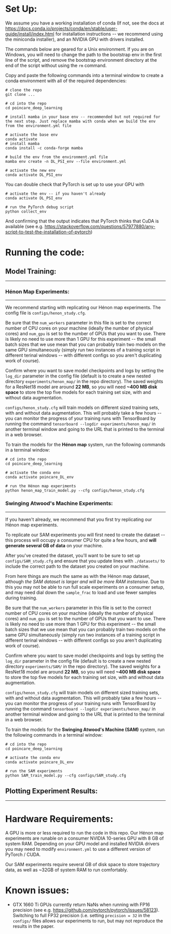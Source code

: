 # Set Up:

We assume you have a working installation of conda (If not, see the docs at https://docs.conda.io/projects/conda/en/stable/user-guide/install/index.html for installation instructions -- we recommend using the miniconda installer), and an NVIDIA GPU with drivers installed.

The commands below are geared for a Unix environment. If you are on Windows, you will need to change the path to the bootstrap env in the first line of the script, and remove the bootstrap environment directory at the end of the script without using the `rm` command.

Copy and paste the following commands into a terminal window to create a conda environment with all of the required dependencies:
```
# clone the repo
git clone ...

# cd into the repo
cd poincare_deep_learning

# install mamba in your base env -- recommended but not required for the next step. Just replace mamba with conda when we build the env from the environment.yml file

# activate the base env
conda activate
# install mamba
conda install -c conda-forge mamba

# build the env from the environment.yml file
mamba env create -n DL_PSI_env --file environment.yml

# activate the new env
conda activate DL_PSI_env
```

You can double check that PyTorch is set up to use your GPU with 
```
# activate the env -- if you haven't already
conda activate DL_PSI_env

# run the PyTorch debug script
python collect_env
```

And confirming that the output indicates that PyTorch thinks that CuDA is available (see e.g. https://stackoverflow.com/questions/57977880/any-script-to-test-the-installation-of-pytorch)

# Running the code:

## **Model Training**: 
---
### Hénon Map Experiments:
---
We recommend starting with replicating our Hénon map experiments. The config file is `configs/henon_study.cfg`. 

Be sure that the `num_workers` parameter in this file is set to the correct number of CPU cores on your machine (ideally the number of physical cores) and `num_gpu` is set to the number of GPUs that you want to use. There is likely no need to use more than 1 GPU for this experiment -- the small batch sizes that we use mean that you can probably train two models on the same GPU simultaneously (simply run two instances of a training script in different terinal windows -- with different configs so you aren't duplicating work of course).

Confirm where you want to save model checkpoints and logs by setting the `log_dir` parameter in the config file (default is to create a new nested directory `experiments/henon_map/` in the repo directory). The saved weights for a ResNet18 model are around **22 MB**, so you will need **~400 MB disk space** to store the top five models for each training set size, with and without data augmentation.

`configs/henon_study.cfg` will train models on different sized training sets, with and without data augmentation. This will probably take a few hours -- you can monitor the progress of your training runs with TensorBoard by running the command `tensorboard --logdir experiments/henon_map/` in another terminal window and going to the URL that is printed to the terminal in a web browser.

To train the models for the **Hénon map** system, run the following commands in a terminal window:

```
# cd into the repo
cd poincare_deep_learning

# activate the conda env
conda activate poincare_DL_env

# run the Hénon map experiments
python henon_map_train_model.py --cfg configs/henon_study.cfg
```

### Swinging Atwood's Machine Experiments:
---
If you haven't already, we recommend that you first try replicating our Hénon map experiments. 

To replicate our SAM experiments you will first need to create the dataset -- this process will occupy a consumer CPU for quite a few hours, and **will generate several GB of data** on your machine. 

After you've created the dataset, you'll want to be sure to set up `configs/SAM_study.cfg` and ensure that you update lines with `./datasets/` to include the correct path to the dataset you created on your machine. 

From here things are much the same as with the Hénon map dataset, although *the SAM dataset is larger and will be more RAM instensive*. Due to this you may not be able to run full scale experiments on a consumer setup, and may need dial down the `sample_frac` to load and use fewer samples during training.

<!-- Rather than directly splitting stored data into train/validation/test splits, we instead use lookup tables which are in turn split. These lookup tables tell us what .npz file the trajectory data is located in, as well as information about the sample (parameter value, as well as the corresponding logfile for the dataset generation run). -->

Be sure that the `num_workers` parameter in this file is set to the correct number of CPU cores on your machine (ideally the number of physical cores) and `num_gpu` is set to the number of GPUs that you want to use. There is likely no need to use more than 1 GPU for this experiment -- the small batch sizes that we use mean that you can probably train two models on the same GPU simultaneously (simply run two instances of a training script in different terinal windows -- with different configs so you aren't duplicating work of course).

Confirm where you want to save model checkpoints and logs by setting the `log_dir` parameter in the config file (default is to create a new nested directory `experiments/SAM/` in the repo directory). The saved weights for a ResNet18 model are around **22 MB**, so you will need **~400 MB disk space** to store the top five models for each training set size, with and without data augmentation.

`configs/henon_study.cfg` will train models on different sized training sets, with and without data augmentation. This will probably take a few hours -- you can monitor the progress of your training runs with TensorBoard by running the command `tensorboard --logdir experiments/henon_map/` in another terminal window and going to the URL that is printed to the terminal in a web browser.

To train the models for the **Swinging Atwood's Machine (SAM)** system, run the following commands in a terminal window:
```
# cd into the repo
cd poincare_deep_learning

# activate the conda env
conda activate poincare_DL_env

# run the SAM experiments
python SAM_train_model.py --cfg configs/SAM_study.cfg
```
    
## **Plotting Experiment Results**:

---

# Hardware Requirements:
<!-- --- -->
A GPU is more or less required to run the code in this repo. Our Hénon map experiments are runable on a consumer NVIDIA 10-series GPU with 8 GB of system RAM. Depending on your GPU model and installed NVIDIA drivers you may need to modify `environment.yml` to use a different version of PyTorch / CUDA.

Our SAM experiments require several GB of disk space to store trajectory data, as well as ~32GB of system RAM to run comfortably.

# Known issues:
- GTX 1660 Ti GPUs currently return NaNs when running with FP16 precision (see e.g. https://github.com/pytorch/pytorch/issues/58123). Switching to full FP32 precision (i.e. setting `precision = 32` in the `configs/` files allows our experiments to run, but may not reproduce the results in the paper.
